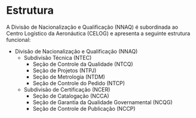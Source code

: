 # Estrutura

A Divisão de Nacionalização e Qualificação (NNAQ) é subordinada ao Centro Logístico da Aeronáutica (CELOG) e apresenta a seguinte estrutura funcional:

- Divisão de Nacionalização e Qualificação (NNAQ)
    - Subdivisão Técnica (NTEC)
        - Seção de Controle da Qualidade (NTCQ)
        - Seção de Projetos (NTPJ)
        - Seção de Metrologia (NTDM)
        - Seção de Controle do Pedido (NTCP)
    - Subdivisão de Certificação (NCER)
        - Seção de Catalogação (NCCA)
        - Seção de Garantia da Qualidade Governamental (NCQG)
        - Seção de Controle de Publicação (NCCP)